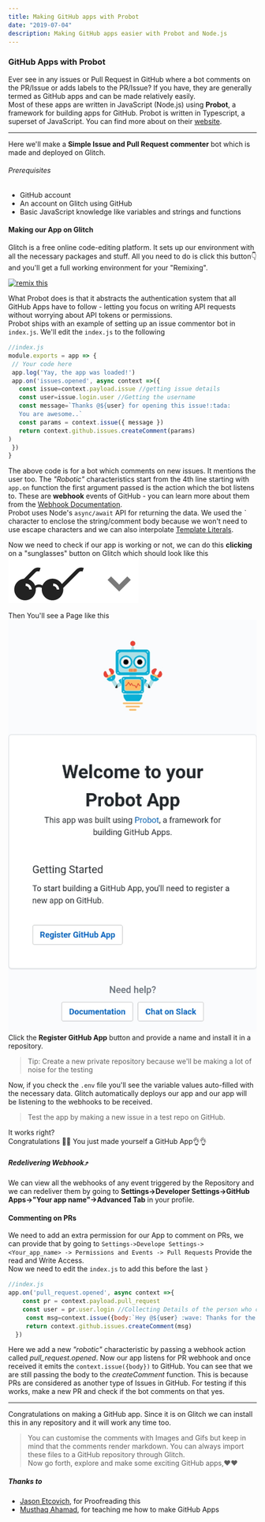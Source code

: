 ```yaml
---
title: Making GitHub apps with Probot
date: "2019-07-04"
description: Making GitHub apps easier with Probot and Node.js
---
```

### GitHub Apps with Probot
Ever see in any issues or Pull Request in GitHub where a bot comments on the PR/Issue or adds labels to the PR/Issue? If you have, they are generally termed as GitHub apps and can be made relatively easily.  
Most of these apps are written in JavaScript (Node.js) using **Probot**, a framework for building apps for GitHub. Probot is written in Typescript, a superset of JavaScript. You can find more about on their [website](https://probot.github.io). 

 ---------

 Here we'll make a **Simple Issue and Pull Request commenter** bot which is made and deployed on Glitch.

 ###### Prerequisites
- GitHub account
- An account on Glitch using GitHub
- Basic JavaScript knowledge like variables and strings and functions
#### Making our App on Glitch
Glitch is a free online code-editing platform. It sets up our environment with all the necessary packages and stuff. All you need to do is click this button👇 and you'll get a full working environment for your "Remixing".
<!-- Remix Button -->
<a href="https://glitch.com/edit/#!/remix/twilight-marquis">
  <img src="https://cdn.glitch.com/2bdfb3f8-05ef-4035-a06e-2043962a3a13%2Fremix%402x.png?1513093958726" alt="remix this" height="33">
</a>

What Probot does is that it abstracts the authentication system that all GitHub Apps have to follow - letting you focus on writing API requests without worrying about API tokens or permissions.      
Probot ships with an example of setting up an issue commentor bot in `index.js`.
We'll edit the `index.js` to the following 

 ```js 
//index.js
 module.exports = app => {
  // Your code here
  app.log('Yay, the app was loaded!')
  app.on('issues.opened', async context =>({
    const issue=context.payload.issue //getting issue details
    const user=issue.login.user //Getting the username
    const message=`Thanks @${user} for opening this issue!:tada:
    You are awesome..`
    const params = context.issue({ message })
    return context.github.issues.createComment(params)
)
  })
}
```
The above code is for a bot which comments on new issues. It mentions the user too. The *"Robotic"* characteristics start from the 4th line starting with `app.on` function the first argument passed is the action which the bot listens to. These are **webhook** events of GitHub - you can learn more about them from the [Webhook Documentation](https://developer.github.com/webhooks/).    
Probot uses Node's `async/await` API for returning the data. We used the *`* character to enclose the string/comment body because we won't need to use escape characters and we can also interpolate [Template Literals](https://flaviocopes.com/javascript-template-literals/).         

Now we need to check if our app is working or not, we can do this **clicking** on a "sunglasses" button on Glitch which should look like this <br>![Glitch Show](glitch_show.png)    

Then You'll see a Page like this ![Page](wp.jpg)
 Click the **Register GitHub App** button and provide a name and install it in a repository.
 > Tip: Create a new private repository because we'll be making a lot of noise for the testing   
 
 Now, if you check the `.env`  file you'll see the variable values auto-filled with the necessary data. Glitch automatically deploys our app and our app will be listening to the webhooks to be received.
 
 > Test the app by making a new issue in a test repo on GitHub.   
 
 It works right?  
Congratulations 🎉🎉 You just made yourself a GitHub App👌👌 
##### Redelivering Webhook⤴️
We can view all the webhooks of any event triggered by the Repository and we can redeliver them by going to **Settings->Developer Settings->GitHub Apps->"Your app name"->Advanced Tab** in your profile.
 #### Commenting on PRs
We need to add an extra permission for our App to comment on PRs, we can provide that by going to `Settings->Develope Settings-><Your_app_name> -> Permissions and Events -> Pull Requests` Provide the read and Write Access.  
Now we need to edit the `index.js` to add this before the last `}`
```js 
//index.js
app.on('pull_request.opened', async context =>{
    const pr = context.payload.pull_request
    const user = pr.user.login //Collecting Details of the person who created the PR
     const msg=context.issue({body:`Hey @${user} :wave: Thanks for the PR !!! You are Awesome.`})
     return context.github.issues.createComment(msg)
  })
```
 Here we add a new _"robotic"_ characteristic by passing a webhook action called *pull_request.opened*. Now our app listens for PR webhook and once received it emits the `context.issue({body})` to GitHub. You can see that we are still passing the body to the *createComment* function. This is because PRs are considered as another type of Issues in GitHub. 
For testing if this works, make a new PR and check if the bot comments on that yes.

-------
Congratulations on making a GitHub app. Since it is on Glitch we can install this in any repository and it will work any time too. 
> You can customise the comments with Images and Gifs but keep in mind that the comments render markdown.
> You can always import these files to a GitHub repository through Glitch.  
 Now go forth, explore and make some exciting GitHub apps,❤️❤️
 ##### Thanks to
- [Jason Etcovich](https://github.com/JasonEtco), for Proofreading this
- [Musthaq Ahamad](https://github.com/haxzie), for teaching me how to make GitHub Apps
